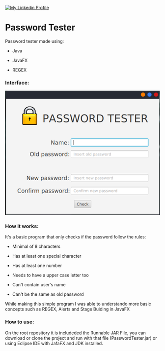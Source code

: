 
[![My Linkedin Profile](https://img.shields.io/badge/LinkedIn-0077B5?style=for-the-badge&logo=linkedin&logoColor=white)](http://www.linkedin.com/in/vinicius-92)

# Password Tester
Password tester made using:

  * Java
  
  * JavaFX
  
  * REGEX
 
 ### Interface:
 ![Screenshot of program](https://github.com/Vinicius-92/passwordTester-gui/blob/main/src/gui/ScreenShot.png?raw=true)
 
 ### How it works:
 It's a basic program that only checks if the password follow the rules:
 
 * Minimal of 8 characters
 
 * Has at least one special character
 
 * Has at least one number
 
 * Needs to have a upper case letter too
 
 * Can't contain user's name
 
 * Can't be the same as old password
 
While making this simple program I was able to understando more basic concepts such as REGEX, Alerts and Stage Buiding in JavaFX
 
 ### How to use:
 
 On the root repository it is includeded the Runnable JAR File, you can download or clone the project and run with that file (PasswordTester.jar) or using Eclipse IDE with JafaFX and JDK installed.

